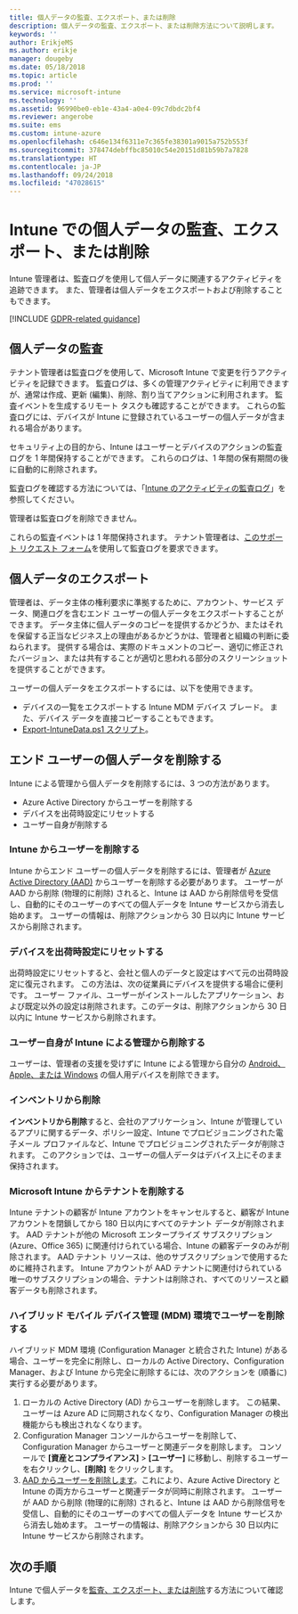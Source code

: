 ```yaml
---
title: 個人データの監査、エクスポート、または削除
description: 個人データの監査、エクスポート、または削除方法について説明します。
keywords: ''
author: ErikjeMS
ms.author: erikje
manager: dougeby
ms.date: 05/18/2018
ms.topic: article
ms.prod: ''
ms.service: microsoft-intune
ms.technology: ''
ms.assetid: 96990be0-eb1e-43a4-a0e4-09c7dbdc2bf4
ms.reviewer: angerobe
ms.suite: ems
ms.custom: intune-azure
ms.openlocfilehash: c646e134f6311e7c365fe38301a9015a752b553f
ms.sourcegitcommit: 378474debffbc85010c54e20151d81b59b7a7828
ms.translationtype: HT
ms.contentlocale: ja-JP
ms.lasthandoff: 09/24/2018
ms.locfileid: "47028615"
---
```

# <a name="audit-export-or-delete-personal-data-in-intune"></a>Intune での個人データの監査、エクスポート、または削除

Intune 管理者は、監査ログを使用して個人データに関連するアクティビティを追跡できます。 また、管理者は個人データをエクスポートおよび削除することもできます。

[!INCLUDE [GDPR-related guidance](./includes/gdpr-intro-sentence.md)]

## <a name="audit-personal-data"></a>個人データの監査

テナント管理者は監査ログを使用して、Microsoft Intune で変更を行うアクティビティを記録できます。 監査ログは、多くの管理アクティビティに利用できますが、通常は作成、更新 (編集)、削除、割り当てアクションに利用されます。 監査イベントを生成するリモート タスクも確認することができます。 これらの監査ログには、デバイスが Intune に登録されているユーザーの個人データが含まれる場合があります。  

セキュリティ上の目的から、Intune はユーザーとデバイスのアクションの監査ログを 1 年間保持することができます。 これらのログは、1 年間の保有期間の後に自動的に削除されます。

監査ログを確認する方法については、「[Intune のアクティビティの監査ログ](monitor-audit-logs.md)」を参照してください。 

管理者は監査ログを削除できません。

これらの監査イベントは 1 年間保持されます。 テナント管理者は、[このサポート リクエスト フォーム](https://privacy.microsoft.com/en-US/privacy-questions?)を使用して監査ログを要求できます。

## <a name="export-personal-data"></a>個人データのエクスポート

管理者は、データ主体の権利要求に準拠するために、アカウント、サービス データ、関連ログを含むエンド ユーザーの個人データをエクスポートすることができます。 データ主体に個人データのコピーを提供するかどうか、またはそれを保留する正当なビジネス上の理由があるかどうかは、管理者と組織の判断に委ねられます。 提供する場合は、実際のドキュメントのコピー、適切に修正されたバージョン、または共有することが適切と思われる部分のスクリーンショットを提供することができます。

ユーザーの個人データをエクスポートするには、以下を使用できます。 
- デバイスの一覧をエクスポートする Intune MDM デバイス ブレード。 また、デバイス データを直接コピーすることもできます。
- [Export-IntuneData.ps1 スクリプト](https://aka.ms/intunedataexport)。

## <a name="delete-end-user-personal-data"></a>エンド ユーザーの個人データを削除する

Intune による管理から個人データを削除するには、3 つの方法があります。
- Azure Active Directory からユーザーを削除する
- デバイスを出荷時設定にリセットする
- ユーザー自身が削除する

### <a name="delete-a-user-from-intune"></a>Intune からユーザーを削除する

Intune からエンド ユーザーの個人データを削除するには、管理者が [Azure Active Directory (AAD)](https://docs.microsoft.com/azure/active-directory/add-users-azure-active-directory.md#delete-users-from-azure-ad) からユーザーを削除する必要があります。 ユーザーが AAD から削除 (物理的に削除) されると、Intune は AAD から削除信号を受信し、自動的にそのユーザーのすべての個人データを Intune サービスから消去し始めます。 ユーザーの情報は、削除アクションから 30 日以内に Intune サービスから削除されます。

### <a name="reset-device-to-factory-settings"></a>デバイスを出荷時設定にリセットする
出荷時設定にリセットすると、会社と個人のデータと設定はすべて元の出荷時設定に復元されます。 この方法は、次の従業員にデバイスを提供する場合に便利です。 ユーザー ファイル、ユーザーがインストールしたアプリケーション、および既定以外の設定は削除されます。このデータは、削除アクションから 30 日以内に Intune サービスから削除されます。

### <a name="user-self-removal-from-intune-management"></a>ユーザー自身が Intune による管理から削除する
ユーザーは、管理者の支援を受けずに Intune による管理から自分の [Android、Apple、または Windows](https://docs.microsoft.com/intune-user-help/unenroll-your-device-from-intune-android.md) の個人用デバイスを削除できます。   

### <a name="retire"></a>インベントリから削除
**インベントリから削除**すると、会社のアプリケーション、Intune が管理しているアプリに関するデータ、ポリシー設定、Intune でプロビジョニングされた電子メール プロファイルなど、Intune でプロビジョニングされたデータが削除されます。 このアクションでは、ユーザーの個人データはデバイス上にそのまま保持されます。

### <a name="delete-a-tenant-from-microsoft-intune"></a>Microsoft Intune からテナントを削除する

Intune テナントの顧客が Intune アカウントをキャンセルすると、顧客が Intune アカウントを閉鎖してから 180 日以内にすべてのテナント データが削除されます。 AAD テナントが他の Microsoft エンタープライズ サブスクリプション (Azure、Office 365) に関連付けられている場合、Intune の顧客データのみが削除されます。 AAD テナント リソースは、他のサブスクリプションで使用するために維持されます。 Intune アカウントが AAD テナントに関連付けられている唯一のサブスクリプションの場合、テナントは削除され、すべてのリソースと顧客データも削除されます。

### <a name="delete-a-user-in-a-hybrid-mobile-device-management-mdm-environment"></a>ハイブリッド モバイル デバイス管理 (MDM) 環境でユーザーを削除する
ハイブリッド MDM 環境 (Configuration Manager と統合された Intune) がある場合、ユーザーを完全に削除し、ローカルの Active Directory、Configuration Manager、および Intune から完全に削除するには、次のアクションを (順番に) 実行する必要があります。

1. ローカルの Active Directory (AD) からユーザーを削除します。 この結果、ユーザーは Azure AD に同期されなくなり、Configuration Manager の検出機能からも検出されなくなります。 
2. Configuration Manager コンソールからユーザーを削除して、Configuration Manager からユーザーと関連データを削除します。 コンソールで **[資産とコンプライアンス]** > **[ユーザー]** に移動し、削除するユーザーを右クリックし、**[削除]** をクリックします。
3. [AAD からユーザーを削除します](https://docs.microsoft.com/azure/active-directory/add-users-azure-active-directory.md#delete-users-from-azure-ad)。これにより、Azure Active Directory と Intune の両方からユーザーと関連データが同時に削除されます。 ユーザーが AAD から削除 (物理的に削除) されると、Intune は AAD から削除信号を受信し、自動的にそのユーザーのすべての個人データを Intune サービスから消去し始めます。 ユーザーの情報は、削除アクションから 30 日以内に Intune サービスから削除されます。

## <a name="next-steps"></a>次の手順

Intune で個人データを[監査、エクスポート、または削除](privacy-data-audit-export-delete.md)する方法について確認します。
